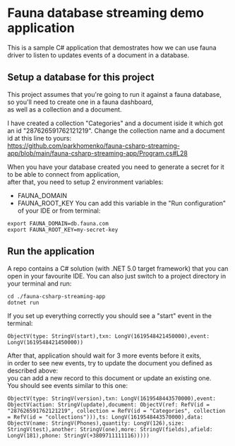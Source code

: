 # Fauna database streaming demo application

This is a sample C# application that demostrates how we can use fauna driver to listen to updates events of a document in a database.

## Setup a database for this project

This project assumes that you're going to run it against a fauna database, so you'll need to create one in a fauna dashboard,  
as well as a collection and a document.  

I have created a collection "Categories" and a document iside it which got an id "287626591762121219".
Change the collection name and a document id at this line to yours:  
https://github.com/parkhomenko/fauna-csharp-streaming-app/blob/main/fauna-csharp-streaming-app/Program.cs#L28

When you have your database created you need to generate a secret for it to be able to connect from application,  
after that, you need to setup 2 environment variables:
- FAUNA_DOMAIN
- FAUNA_ROOT_KEY
You can add this variable in the "Run configuration" of your IDE or from terminal:
```
export FAUNA_DOMAIN=db.fauna.com
export FAUNA_ROOT_KEY=my-secret-key
``` 

## Run the application

A repo contains a C# solution (with .NET 5.0 target framework) that you can open in your favourite IDE.
You can also just switch to a project directory in your terminal and run:
```
cd ./fauna-csharp-streaming-app
dotnet run
```

If you set up everything correctly you should see a "start" event in the terminal:
```
ObjectV(type: StringV(start),txn: LongV(1619548421450000),event: LongV(1619548421450000))
```
After that, application should wait for 3 more events before it exits,  
in order to see new events, try to update the document you defined as described above:  
you can add a new record to this document or update an existing one.  
You should see events similar to this one:
```
ObjectV(type: StringV(version),txn: LongV(1619548443570000),event: ObjectV(action: StringV(update),document: ObjectV(ref: RefV(id = "287626591762121219", collection = RefV(id = "Categories", collection = RefV(id = "collections"))),ts: LongV(1619548443570000),data: ObjectV(name: StringV(Phones),quantity: LongV(126),size: StringV(test),another: StringV(one),more: StringV(fields),afield: LongV(181),phone: StringV(+3809711111116)))))
```
